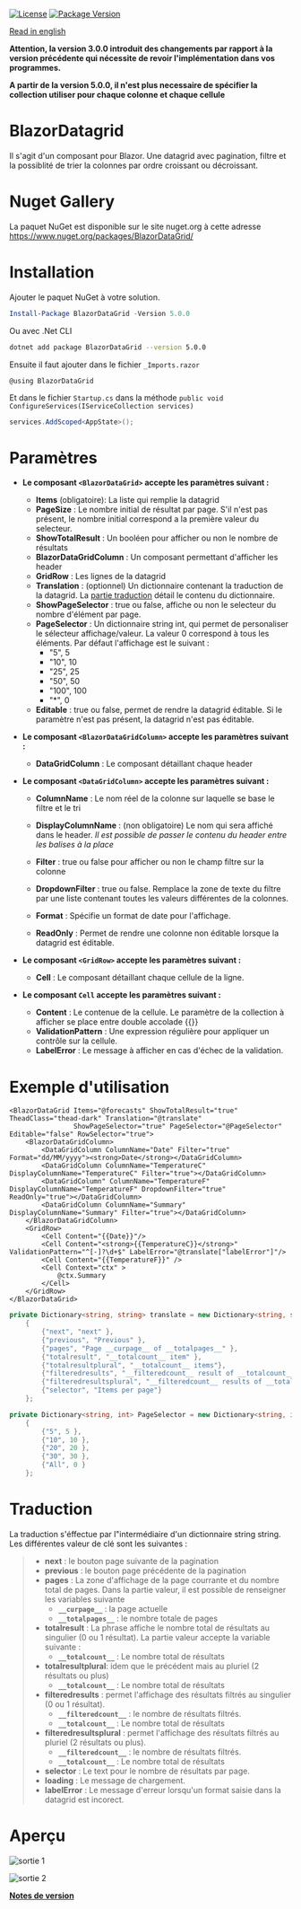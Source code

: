 [![License](https://img.shields.io/github/license/BlazorExtensions/Storage.svg?longCache=true&style=flat-square)](LICENSE)
[![Package Version](https://img.shields.io/badge/nuget-v5.0.1-blue.svg?longCache=true&style=flat-square)](https://www.nuget.org/packages/BlazorDataGrid/)

[Read in english](BlazorDatagrid.en.md)

__Attention, la version 3.0.0 introduit des changements par rapport à la version précédente qui nécessite de revoir l'implémentation dans vos programmes.__

__A partir de la version 5.0.0, il n'est plus necessaire de spécifier la collection utiliser pour chaque colonne et chaque cellule__

# BlazorDatagrid

Il s'agit d'un composant pour Blazor. Une datagrid avec pagination, filtre et la possiblité de trier la colonnes par ordre croissant ou décroissant.

# Nuget Gallery
La paquet NuGet est disponible sur le site nuget.org à cette adresse https://www.nuget.org/packages/BlazorDataGrid/

# Installation

Ajouter le paquet NuGet à votre solution. 
```powershell
Install-Package BlazorDataGrid -Version 5.0.0
```
Ou avec .Net CLI
```bash
dotnet add package BlazorDataGrid --version 5.0.0
```

Ensuite il faut ajouter dans le fichier ```_Imports.razor```
```razor
@using BlazorDataGrid
```

Et dans le fichier ```Startup.cs``` dans la méthode ```public void ConfigureServices(IServiceCollection services)```
```csharp
services.AddScoped<AppState>();
```

# Paramètres

- **Le composant `<BlazorDataGrid>` accepte les paramètres suivant :**
    -	**Items** (obligatoire): La liste qui remplie la datagrid
    -	**PageSize** : Le nombre initial de résultat par page. S'il n'est pas présent, le nombre initial correspond a la première valeur du selecteur.
    -   **ShowTotalResult** : Un booléen pour afficher ou non le nombre de résultats
    -	**BlazorDataGridColumn** : Un composant permettant d'afficher les header
    -	**GridRow** : Les lignes de la datagrid
    - **Translation** : (optionnel) Un dictionnaire contenant la traduction de la datagrid. La [partie traduction](#Traduction) détail le contenu du dictionnaire.
    - **ShowPageSelector** : true ou false, affiche ou non le selecteur du nombre d'élément par page.
    - **PageSelector** : Un dictionnaire string int, qui permet de personaliser le sélecteur affichage/valeur. La valeur 0 correspond à tous les éléments. Par défaut l'affichage est le suivant :
        - "5", 5
        - "10", 10
        - "25", 25
        - "50", 50
        - "100", 100
        - "*", 0
    - **Editable** : true ou false, permet de rendre la datagrid éditable. Si le paramètre n'est pas présent, la datagrid n'est pas éditable.    

- **Le composant ```<BlazorDataGridColumn>``` accepte les paramètres suivant :**
    -	**DataGridColumn** : Le composant détaillant chaque header

- **Le composant ```<DataGridColumn>``` accepte les paramètres suivant :**
    -	**ColumnName** : Le nom réel de la colonne sur laquelle se base le filtre et le tri
    -	**DisplayColumnName** : (non obligatoire) Le nom qui sera affiché dans le header. *Il est possible de passer le contenu du header entre les balises à la place*
    -	**Filter** : true ou false pour afficher ou non le champ filtre sur la colonne
    - **DropdownFilter** : true ou false. Remplace la zone de texte du filtre par une liste contenant toutes les valeurs différentes de la colonnes.

    - **Format** : Spécifie un format de date pour l'affichage.
    - **ReadOnly** : Permet de rendre une colonne non éditable lorsque la datagrid est éditable.

- **Le composant ```<GridRow>``` accepte les paramètres suivant :**
    - **Cell** : Le composant détaillant chaque cellule de la ligne.
- **Le composant ```Cell``` accepte les paramètres suivant :**
    - **Content** : Le contenue de la cellule. Le paramètre de la collection à afficher se place entre double accolade {{}}
    - **ValidationPattern** : Une expression régulière pour appliquer un contrôle sur la cellule.
    - **LabelError** : Le message à afficher en cas d'échec de la validation.

# Exemple d'utilisation

```razor
<BlazorDataGrid Items="@forecasts" ShowTotalResult="true" TheadClass="thead-dark" Translation="@translate"
                ShowPageSelector="true" PageSelector="@PageSelector" Editable="false" RowSelector="true">
    <BlazorDataGridColumn>
        <DataGridColumn ColumnName="Date" Filter="true" Format="dd/MM/yyyy"><strong>Date</strong></DataGridColumn>
        <DataGridColumn ColumnName="TemperatureC" DisplayColumnName="TemperatureC" Filter="true"></DataGridColumn>
        <DataGridColumn" ColumnName="TemperatureF" DisplayColumnName="TemperatureF" DropdownFilter="true" ReadOnly="true"></DataGridColumn>
        <DataGridColumn ColumnName="Summary" DisplayColumnName="Summary" Filter="true"></DataGridColumn>
    </BlazorDataGridColumn>
    <GridRow>
        <Cell Content="{{Date}}"/>
        <Cell Content="<strong>{{TemperatureC}}</strong>" ValidationPattern="^[-]?\d+$" LabelError="@translate["labelError"]"/>
        <Cell Content="{{TemperatureF}}" />
        <Cell Context="ctx" >
            @ctx.Summary
        </Cell>
    </GridRow>
</BlazorDataGrid>
```
```csharp
private Dictionary<string, string> translate = new Dictionary<string, string>
    {
        {"next", "next" },
        {"previous", "Previous" },
        {"pages", "Page __curpage__ of __totalpages__" },
        {"totalresult", "__totalcount__ item" },
        {"totalresultplural", "__totalcount__ items"},
        {"filteredresults", "__filteredcount__ result of __totalcount__ items" },
        {"filteredresultsplural", "__filteredcount__ results of __totalcount__ items"  },
        {"selector", "Items per page"}
    };

private Dictionary<string, int> PageSelector = new Dictionary<string, int>
    {
        {"5", 5 },
        {"10", 10 },
        {"20", 20 },
        {"30", 30 },
        {"All", 0 }
    };
```

# Traduction
La traduction s'éffectue par l"intermédiaire d'un dictionnaire string string.
Les différentes valeur de clé sont les suivantes : 
> - **next** : le bouton page suivante de la pagination
> - **previous** : le bouton page précédente de la pagination
> - **pages** : La zone d'affichage de la page courrante et du nombre total de pages. Dans la partie valeur, il est possible de renseigner les variables suivante
>   - **```__curpage__```** : la page actuelle
>   - **```__totalpages__```** : le nombre totale de pages
> - **totalresult** : La phrase affiche le nombre total de résultats au singulier (0 ou 1 résultat). La partie valeur accepte la variable suivante : 
>   - **```__totalcount__```** : Le nombre total de résultats
> - **totalresultplural**: idem que le précédent mais au pluriel (2 résultats ou plus)
>   - **```__totalcount__```** : Le nombre total de résultats
> - **filteredresults** : permet l'affichage des résultats filtrés au singulier (0 ou 1 résultat).
>   - **```__filteredcount__```** : le nombre de résultats filtrés.
>   - **```__totalcount__```** : Le nombre total de résultats
> - **filteredresultsplural** : permet l'affichage des résultats filtrés au pluriel (2 résultats ou plus).
>   - **```__filteredcount__```** : le nombre de résultats filtrés.
>   - **```__totalcount__```** : Le nombre total de résultats
> - **selector** : Le text pour le nombre de résultats par page.
> - **loading** : Le message de chargement.
> - **labelError** : Le message d'erreur lorsqu'un format saisie dans la datagrid est incorect.

# Aperçu
![sortie 1](content/output1.png)

![sortie 2](content/output2.png)

**[Notes de version](BlazorDatagrid_RELEASE_NOTE.md)** 


